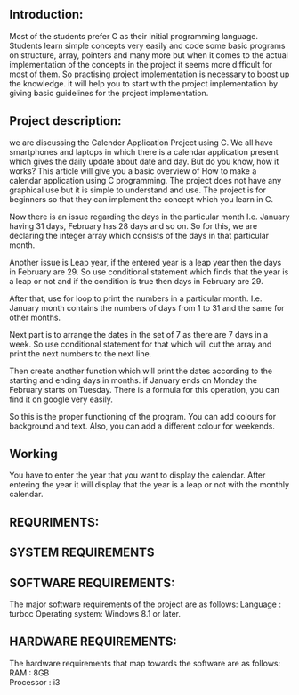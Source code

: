 ## Introduction:
Most of the students prefer C as their initial programming language. Students learn simple concepts very easily and code some basic programs on structure, array, pointers and many more but when it comes to the actual implementation of the concepts in the project it seems more difficult for most of them. So practising project implementation is necessary to boost up the knowledge. it will help you to start with the project implementation by giving basic guidelines for the project implementation.

## Project description:
we are discussing the Calender Application Project using C. We all have smartphones and laptops in which there is a calendar application present which gives the daily update about date and day. But do you know, how it works? This article will give you a basic overview of How to make a calendar application using C programming. The project does not have any graphical use but it is simple to understand and use. The project is for beginners so that they can implement the concept which you learn in C.

Now there is an issue regarding the days in the particular month I.e. January having 31 days, February has 28 days and so on. So for this, we are declaring the integer array which consists of the days in that particular month.

Another issue is Leap year, if the entered year is a leap year then the days in February are 29. So use conditional statement which finds that the year is a leap or not and if the condition is true then days in February are 29.

After that, use for loop to print the numbers in a particular month. I.e. January month contains the numbers of days from 1 to 31 and the same for other months.

Next part is to arrange the dates in the set of 7 as there are 7 days in a week. So use conditional statement for that which will cut the array and print the next numbers to the next line. 

Then create another function which will print the dates according to the starting and ending days in months. if January ends on Monday the February starts on Tuesday. There is a formula for this operation, you can find it on google very easily.

So this is the proper functioning of the program. You can add colours for background and text. Also, you can add a different colour for weekends.

## Working
You have to enter the year that you want to display the calendar. After entering the year it will display that the year is a leap or not with the monthly calendar.

## REQURIMENTS:

## SYSTEM REQUIREMENTS
## SOFTWARE REQUIREMENTS:
The major software requirements of the project are as follows:
Language      :  turboc
Operating system: Windows 8.1 or later.
## HARDWARE REQUIREMENTS:
The hardware requirements that map towards the software are as follows: 
     RAM             :    8GB   
     Processor       :   i3  

